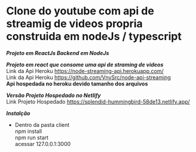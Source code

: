 # Clone do youtube com api de streamig de videos propria construida em nodeJs / typescript

***Projeto em ReactJs Backend em NodeJs***

***Projeto em react que consome uma api de straming de videos*** <br />
Link da Api Heroku https://node-streaming-api.herokuapp.com/ <br />
Link da Api Heroku https://github.com/VnySrc/node-api-streaming <br />
**Api hospedada no heroku devido tamanho dos arquivos** <br />

***Versâo Projeto Hospedado no Netlify*** <br />
Link Projeto Hospedado https://splendid-hummingbird-58de13.netlify.app/ <br />

***Instalção*** <br />

- Dentro da pasta client <br />
npm install <br />
npm run start <br />
acessar 127.0.0.1:3000 <br />
